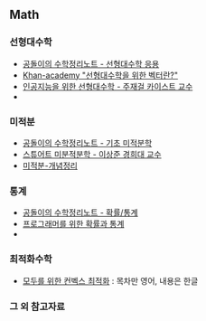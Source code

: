 ## Math

### 선형대수학
- [공돌이의 수학정리노트 - 선형대수학 응용](https://angeloyeo.github.io/2019/07/27/PCA.html)
- [Khan-academy "선형대수학을 위한 벡터란?"](https://ko.khanacademy.org/math/linear-algebra/vectors-and-spaces/vectors/v/vector-introduction-linear-algebra)
- [인공지능을 위한 선형대수학 - 주재걸 카이스트 교수](https://www.edwith.org/ai251)
- 

### 미적분
- [공돌이의 수학정리노트 - 기초 미적분학](https://angeloyeo.github.io/2019/09/02/Taylor_Series.html)
- [스튜어트 미분적분학 - 이상준 경희대 교수](https://www.youtube.com/watch?v=vyx3gvPOS7M&list=PLaqQvlCBe8vJfW3HqjCGQvj5Rcz_wLivt)
- [미적분-개념정리](https://youtube.com/playlist?list=PLXJ3W1lEGK8ULz2WP-Zd732UivspNwmRr)

### 통계
- [공돌이의 수학정리노트 - 확률/통계](https://angeloyeo.github.io/2021/04/23/binomial_distribution.html)
- [프로그래머를 위한 확률과 통계](http://www.yes24.com/Product/Goods/72336483?pid=123487&cosemkid=go15574730724723831&gclid=Cj0KCQjw7KqZBhCBARIsAI-fTKL479--Fx7yvIgcUSiGH4WZSOmbI-AET27yjOXwXbfIAbYmBFjEzMEaAlHTEALw_wcB)
- 
### 최적화수학
- [모두를 위한 컨벡스 최적화](https://convex-optimization-for-all.github.io/) : 목차만 영어, 내용은 한글
### 그 외 참고자료
